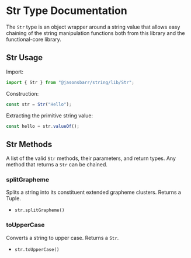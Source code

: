 # Str Type Documentation

The `Str` type is an object wrapper around a string value that allows easy chaining of the string manipulation functions both from this library and the functional-core library.

## Str Usage

Import:

```js
import { Str } from "@jasonsbarr/string/lib/Str";
```

Construction:

```js
const str = Str("Hello");
```

Extracting the primitive string value:

```js
const hello = str.valueOf();
```

## Str Methods

A list of the valid `Str` methods, their parameters, and return types. Any method that returns a `Str` can be chained.

### splitGrapheme

Splits a string into its constituent extended grapheme clusters. Returns a Tuple.

- `str.splitGrapheme()`

### toUpperCase

Converts a string to upper case. Returns a `Str`.

- `str.toUpperCase()`
